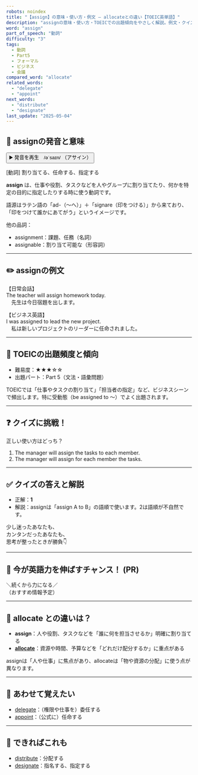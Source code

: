 ```yaml
---
robots: noindex
title: "【assign】の意味・使い方・例文 ― allocateとの違い【TOEIC英単語】"
description: "assignの意味・使い方・TOEICでの出題傾向をやさしく解説。例文・クイズ付きでallocateとの違いもわかりやすく学べます。"
word: "assign"
part_of_speech: "動詞"
difficulty: "3"
tags:
  - 動詞
  - Part5
  - フォーマル
  - ビジネス
  - 会議
compared_word: "allocate"
related_words:
  - "delegate"
  - "appoint"
next_words:
  - "distribute"
  - "designate"
last_update: "2025-05-04"
---
```


## 🔰 assignの発音と意味

<button class="play-audio" onclick="playTTS('assign')">
  <span class="play-audio-main">
    ▶️ 発音を再生　/əˈsaɪn/
  </span>
  <span class="play-audio-sub">
    （アサイン）
  </span>
</button>

[動詞] 割り当てる、任命する、指定する

**assign** は、仕事や役割、タスクなどを人やグループに割り当てたり、何かを特定の目的に指定したりする時に使う動詞です。

語源はラテン語の「ad-（～へ）」＋「signare（印をつける）」から来ており、「印をつけて誰かにあてがう」というイメージです。

他の品詞：  
- assignment：課題、任務（名詞）
- assignable：割り当て可能な（形容詞）

---

## ✏️ assignの例文

【日常会話】  
The teacher will assign homework today.  
　先生は今日宿題を出します。

【ビジネス英語】  
I was assigned to lead the new project.  
　私は新しいプロジェクトのリーダーに任命されました。

---

## 🎯 TOEICの出題頻度と傾向

- 難易度：★★★☆☆
- 出題パート：Part 5（文法・語彙問題）

TOEICでは「仕事やタスクの割り当て」「担当者の指定」など、ビジネスシーンで頻出します。特に受動態（be assigned to ～）でよく出題されます。

---

## ❓ クイズに挑戦！

正しい使い方はどっち？

1. The manager will assign the tasks to each member.  
2. The manager will assign for each member the tasks.

---

## ✅ クイズの答えと解説

- 正解：**1**
- 解説：assignは「assign A to B」の語順で使います。2は語順が不自然です。

少し迷ったあなたも、  
カンタンだったあなたも、  
思考が整ったときが勝負👇️

---

## 🚀 今が英語力を伸ばすチャンス！ (PR)

<div class="info-center">
＼続くから力になる／<br>  
（おすすめ情報予定）
</div>

---

## 🤔  allocate との違いは？

- **assign**：人や役割、タスクなどを「誰に何を担当させるか」明確に割り当てる
- **[allocate](/word/allocate/)**：資源や時間、予算などを「どれだけ配分するか」に重点がある

assignは「人や仕事」に焦点があり、allocateは「物や資源の分配」に使う点が異なります。

---

## 🧩 あわせて覚えたい

- [delegate](/word/delegate/)：（権限や仕事を）委任する
- [appoint](/word/appoint/)：（公式に）任命する

---

## 📖 できればこれも

- [distribute](/word/distribute/)：分配する
- [designate](/word/designate/)：指名する、指定する

<!-- cvid: aid33_bid33 -->
